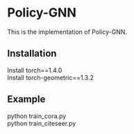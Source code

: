 # Policy-GNN
This is the implementation of Policy-GNN.

## Installation
Install torch==1.4.0 <br />
Install torch-geometric==1.3.2

## Example
python train_cora.py <br />
python train_citeseer.py
